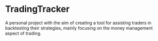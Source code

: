 # TradingTracker
A personal project with the aim of creating a tool for assisting traders in backtesting their strategies, mainly focusing on the money management aspect of trading.
